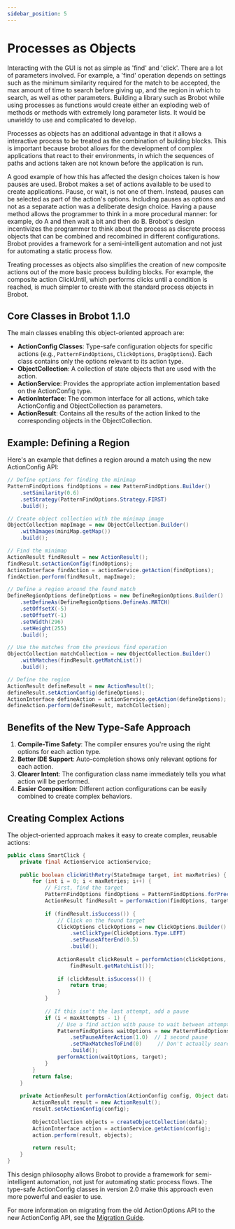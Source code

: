```yaml
---
sidebar_position: 5
---
```


# Processes as Objects

Interacting with the GUI is not as simple as 'find' and 'click'. There are a lot of parameters involved. For example, a 'find' operation depends on settings such as the minimum similarity required for the match to be accepted, the max amount of time to search before giving up, and the region in which to search, as well as other parameters. Building a library such as Brobot while using processes as functions would create either an exploding web of methods or methods with extremely long parameter lists. It would be unwieldy to use and complicated to develop.

Processes as objects has an additional advantage in that it allows a interactive process to be treated as the combination of building blocks. This is important because brobot allows for the development of complex applications that react to their environments, in which the sequences of paths and actions taken are not known before the application is run. 

A good example of how this has affected the design choices taken is how pauses are used. Brobot makes a set of actions available to be used to create  applications. Pause, or wait, is not one of them. Instead, pauses can be selected as part of the action's options. Including pauses as options and not as a separate action was a deliberate design choice. Having a pause method allows the programmer to think in a more procedural manner: for example, do A and then wait a bit and then do B. Brobot's design incentivizes the programmer to think about the process as discrete process objects that can be combined and recombined in different configurations. Brobot provides a framework for a semi-intelligent automation and not just for automating a static process flow.

Treating processes as objects also simplifies the creation of new composite actions out of the more basic process building blocks. For example, the composite action ClickUntil, which performs clicks until a condition is reached, is much simpler to create with the standard process objects in Brobot.

## Core Classes in Brobot 1.1.0

The main classes enabling this object-oriented approach are:

- **ActionConfig Classes**: Type-safe configuration objects for specific actions (e.g., `PatternFindOptions`, `ClickOptions`, `DragOptions`). Each class contains only the options relevant to its action type.
- **ObjectCollection**: A collection of state objects that are used with the action.
- **ActionService**: Provides the appropriate action implementation based on the ActionConfig type.
- **ActionInterface**: The common interface for all actions, which take ActionConfig and ObjectCollection as parameters.
- **ActionResult**: Contains all the results of the action linked to the corresponding objects in the ObjectCollection.

## Example: Defining a Region

Here's an example that defines a region around a match using the new ActionConfig API:

```java
// Define options for finding the minimap
PatternFindOptions findOptions = new PatternFindOptions.Builder()
    .setSimilarity(0.6)
    .setStrategy(PatternFindOptions.Strategy.FIRST)
    .build();

// Create object collection with the minimap image
ObjectCollection mapImage = new ObjectCollection.Builder()
    .withImages(miniMap.getMap())
    .build();

// Find the minimap
ActionResult findResult = new ActionResult();
findResult.setActionConfig(findOptions);
ActionInterface findAction = actionService.getAction(findOptions);
findAction.perform(findResult, mapImage);

// Define a region around the found match
DefineRegionOptions defineOptions = new DefineRegionOptions.Builder()
    .setDefineAs(DefineRegionOptions.DefineAs.MATCH)
    .setOffsetX(-5)
    .setOffsetY(-1)
    .setWidth(296)
    .setHeight(255)
    .build();

// Use the matches from the previous find operation
ObjectCollection matchCollection = new ObjectCollection.Builder()
    .withMatches(findResult.getMatchList())
    .build();

// Define the region
ActionResult defineResult = new ActionResult();
defineResult.setActionConfig(defineOptions);
ActionInterface defineAction = actionService.getAction(defineOptions);
defineAction.perform(defineResult, matchCollection);
```

## Benefits of the New Type-Safe Approach

1. **Compile-Time Safety**: The compiler ensures you're using the right options for each action type.
2. **Better IDE Support**: Auto-completion shows only relevant options for each action.
3. **Clearer Intent**: The configuration class name immediately tells you what action will be performed.
4. **Easier Composition**: Different action configurations can be easily combined to create complex behaviors.

## Creating Complex Actions

The object-oriented approach makes it easy to create complex, reusable actions:

```java
public class SmartClick {
    private final ActionService actionService;
    
    public boolean clickWithRetry(StateImage target, int maxRetries) {
        for (int i = 0; i < maxRetries; i++) {
            // First, find the target
            PatternFindOptions findOptions = PatternFindOptions.forPreciseSearch();
            ActionResult findResult = performAction(findOptions, target);
            
            if (findResult.isSuccess()) {
                // Click on the found target
                ClickOptions clickOptions = new ClickOptions.Builder()
                    .setClickType(ClickOptions.Type.LEFT)
                    .setPauseAfterEnd(0.5)
                    .build();
                    
                ActionResult clickResult = performAction(clickOptions, 
                    findResult.getMatchList());
                
                if (clickResult.isSuccess()) {
                    return true;
                }
            }
            
            // If this isn't the last attempt, add a pause
            if (i < maxAttempts - 1) {
                // Use a find action with pause to wait between attempts
                PatternFindOptions waitOptions = new PatternFindOptions.Builder()
                    .setPauseAfterAction(1.0)  // 1 second pause
                    .setMaxMatchesToFind(0)     // Don't actually search
                    .build();
                performAction(waitOptions, target);
            }
        }
        return false;
    }
    
    private ActionResult performAction(ActionConfig config, Object data) {
        ActionResult result = new ActionResult();
        result.setActionConfig(config);
        
        ObjectCollection objects = createObjectCollection(data);
        ActionInterface action = actionService.getAction(config);
        action.perform(result, objects);
        
        return result;
    }
}
```

This design philosophy allows Brobot to provide a framework for semi-intelligent automation, not just for automating static process flows. The type-safe ActionConfig classes in version 2.0 make this approach even more powerful and easier to use.

For more information on migrating from the old ActionOptions API to the new ActionConfig API, see the [Migration Guide](./migration-guide).